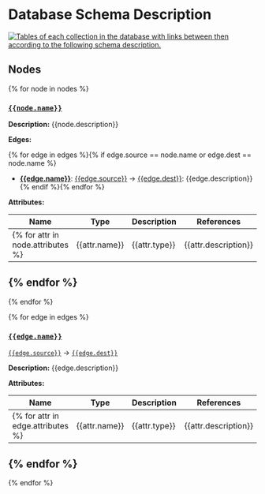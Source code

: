 # Database Schema Description

[![Tables of each collection in the database with links between then according to the following schema description.](schema.png)](schema.png)

## Nodes

{% for node in nodes %}
### <u>`{{node.name}}`</u>

**Description:** {{node.description}}

**Edges:**

{% for edge in edges %}{% if edge.source == node.name or edge.dest == node.name %}
* [**{{edge.name}}**](#{{edge.name}}): [{{edge.source}}](#{{edge.source}}) &#8594; [{{edge.dest}}](#{{edge.dest}}): {{edge.description}}
{% endif %}{% endfor %}

**Attributes:**

| Name | Type | Description | References |
| ---- | ---- | ----------- | ---------- |
{% for attr in node.attributes %}| {{attr.name}} | {{attr.type}} | {{attr.description}} | {% for join in attr.joins %} {{join.table}}.{{join.field}} {% endfor %} |
{% endfor %}
---
{% endfor %}

{% for edge in edges %}
### <u>`{{edge.name}}`</u>

[`{{edge.source}}`](#{{edge.source}}) &#8594; [`{{edge.dest}}`](#{{edge.dest}})

**Description:** {{edge.description}}

**Attributes:**

| Name | Type | Description | References |
| ---- | ---- | ----------- | ---------- |
{% for attr in edge.attributes %}| {{attr.name}} | {{attr.type}} | {{attr.description}} | {% for join in attr.joins %} {{join.table}}.{{join.field}} {% endfor %} |
{% endfor %}
---
{% endfor %}
